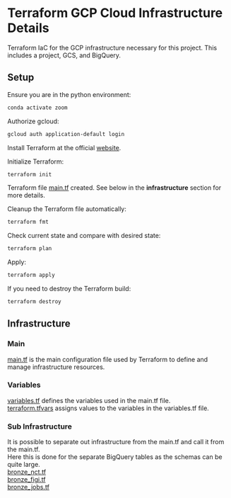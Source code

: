 # Terraform GCP Cloud Infrastructure Details
Terraform IaC for the GCP infrastructure necessary for this project. This includes a project, GCS, and BigQuery.    

## Setup

Ensure you are in the python environment:
```bash
conda activate zoom
```

Authorize gcloud:
```bash
gcloud auth application-default login
```

Install Terraform at the official [website](https://developer.hashicorp.com/terraform/tutorials/aws-get-started/install-cli).  

Initialize Terraform:
```bash
terraform init
```

Terraform file [main.tf](https://github.com/TylerJSimpson/data_engineering_zoomcamp/blob/main/week_1/terraform/main.tf) created. See below in the **infrastructure** section for more details.  

Cleanup the Terraform file automatically:  
```bash
terraform fmt
```

Check current state and compare with desired state:  
```bash
terraform plan
```

Apply:  
```bash
terraform apply
```

If you need to destroy the Terraform build:  
```bash
terraform destroy
```

## Infrastructure

### Main
[main.tf](https://github.com/TylerJSimpson/p3dd_phase_3_due_diligence/blob/main/project/terraform_IaC/main.tf) is the main configuration file used by Terraform to define and manage infrastructure resources.  

### Variables
[variables.tf](https://github.com/TylerJSimpson/p3dd_phase_3_due_diligence/blob/main/project/terraform_IaC/variables.tf) defines the variables used in the main.tf file.  
[terraform.tfvars](https://github.com/TylerJSimpson/p3dd_phase_3_due_diligence/blob/main/project/terraform_IaC/terraform.tfvars) assigns values to the variables in the variables.tf file.  

### Sub Infrastructure
It is possible to separate out infrastructure from the main.tf and call it from the main.tf.  
Here this is done for the separate BigQuery tables as the schemas can be quite large.  
[bronze_nct.tf](https://github.com/TylerJSimpson/p3dd_phase_3_due_diligence/blob/main/project/terraform_IaC/bigquery/bronze_nct.tf)  
[bronze_figi.tf](https://github.com/TylerJSimpson/p3dd_phase_3_due_diligence/blob/main/project/terraform_IaC/bigquery/bronze_figi.tf)  
[bronze_jobs.tf](https://github.com/TylerJSimpson/p3dd_phase_3_due_diligence/blob/main/project/terraform_IaC/bigquery/bronze_jobs.tf)  